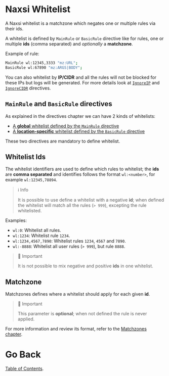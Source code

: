 # **Naxsi Whitelist**

A Naxsi whitelist is a matchzone which negates one or multiple rules via their ids.

A whitelist is defined by `MainRule` or `BasicRule` directive like for rules, one or multiple **ids** (comma separated) and _optionally_ a **matchzone**.

Example of rule:

```bash
MainRule wl:12345,3333 "mz:URL";
BasicRule wl:67890 "mz:ARGS|BODY";
```

You can also whitelist by **IP/CIDR** and all the rules will not be blocked for these IPs but logs will be generated.
For more details look at [`IgnoreIP`](directives.md#ignoreip) and [`IgnoreCIDR`](directives.md#ignorecidr) directives.

## **`MainRule` and `BasicRule` directives**

As explained in the directives chapter we can have 2 kinds of whitelists:

- [A **global** whitelist defined by the `MainRule` directive](directives.md#mainrule)
- [A **location-specific** whitelist defined by the `BasicRule` directive](directives.md#basicrule)

These two directives are mandatory to define whitelist.

## **Whitelist Ids**

The whitelist identifiers are used to define which rules to whitelist; the **ids** are **comma separated** and identifies follows the format `wl:<number>`, for example `wl:12345,78894`.

> ℹ️ Info
>
> It is possible to use define a whitelist with a negative **id**; when defined the whitelist will match all the rules (`> 999`), excepting the rule whitelisted.

Examples:

* `wl:0`: Whitelist all rules.
* `wl:1234`: Whitelist rule `1234`.
* `wl:1234,4567,7890`: Whitelist rules `1234`, `4567` and `7890`.
* `wl:-8888`: Whitelist all user rules (`> 999`), but rule `8888`.

> 📣 Important
>
> It is not possible to mix negative and positive **ids** in one whitelist.

## **Matchzone**

Matchzones defines where a whitelist should apply for each given **id**.

> 📣 Important
>
> This parameter is **optional**; when not defined the rule is never applied.

For more information and review its format, refer to the [Matchzones chapter](matchzones.md).

# Go Back

[Table of Contents](index.md).
